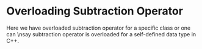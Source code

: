 # Overloading Subtraction Operator

Here we have overloaded subtraction operator for a specific class or one can \nsay subtraction operator is overloaded for a self-defined data type in C++.
